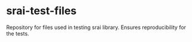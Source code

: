 # srai-test-files
Repository for files used in testing srai library. Ensures reproducibility for the tests.
